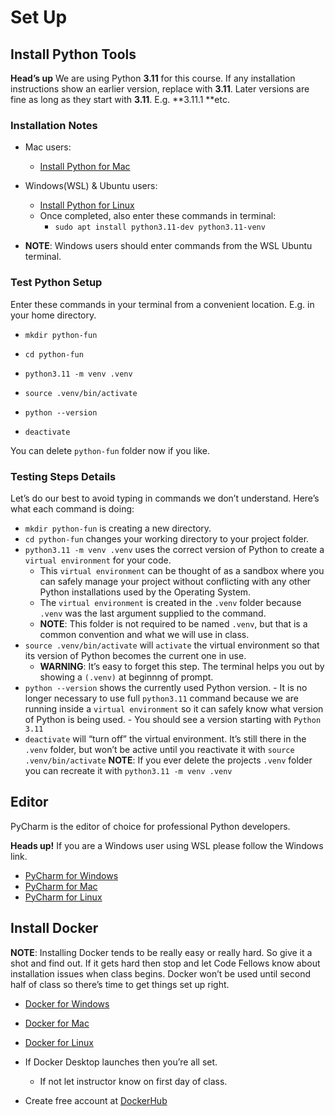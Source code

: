 # Set Up

## Install Python Tools
**Head’s up** We are using Python **3.11** for this course. If any installation instructions show an earlier version, replace with **3.11**. Later versions are fine as long as they start with **3.11**. E.g. **3.11.1 **etc.

### Installation Notes

- Mac users:
    - [Install Python for Mac](https://wsvincent.com/install-python/#install-python-on-macos)
- Windows(WSL) & Ubuntu users:
    - [Install Python for Linux](https://wsvincent.com/install-python/#install-python-on-linux)
    - Once completed, also enter these commands in terminal:
        - `sudo apt install python3.11-dev python3.11-venv`   

- **NOTE**: Windows users should enter commands from the WSL Ubuntu terminal.

### Test Python Setup

Enter these commands in your terminal from a convenient location. E.g. in your home directory.

- `mkdir python-fun`

- `cd python-fun`

- `python3.11 -m venv .venv`

- `source .venv/bin/activate`

- `python --version`

- `deactivate`

You can delete `python-fun` folder now if you like.

### Testing Steps Details

Let’s do our best to avoid typing in commands we don’t understand. Here’s what each command is doing:

- `mkdir python-fun` is creating a new directory.
- `cd python-fun` changes your working directory to your project folder.
- `python3.11 -m venv .venv` uses the correct version of Python to create a `virtual environment` for your code.
    - This `virtual environment` can be thought of as a sandbox where you can safely manage your project without conflicting with any other Python installations used by the Operating System.
    - The `virtual environment` is created in the `.venv` folder because `.venv` was the last argument supplied to the command.
    - **NOTE**: This folder is not required to be named `.venv`, but that is a common convention and what we will use in class.
- `source .venv/bin/activate` will `activate` the virtual environment so that its version of Python becomes the current one in use.
    - **WARNING**: It’s easy to forget this step. The terminal helps you out by showing a `(.venv)` at beginnng of prompt.
- `python --version` shows the currently used Python version.
        - It is no longer necessary to use full `python3.11` command because we are running inside a `virtual environment` so it can safely know what version of Python is being used.
        - You should see a version starting with `Python 3.11`
- `deactivate` will “turn off” the virtual environment. It’s still there in the `.venv` folder, but won’t be active until you reactivate it with `source .venv/bin/activate`
**NOTE**: If you ever delete the projects `.venv` folder you can recreate it with `python3.11 -m venv .venv`

## Editor

PyCharm is the editor of choice for professional Python developers.

**Heads up!** If you are a Windows user using WSL please follow the Windows link.

- [PyCharm for Windows](https://codefellows.github.io/code-401-python-guide/curriculum/prework/pycharm-windows)
- [PyCharm for Mac](https://codefellows.github.io/code-401-python-guide/curriculum/prework/pycharm-mac)
- [PyCharm for Linux](https://codefellows.github.io/code-401-python-guide/curriculum/prework/pycharm-linux)

## Install Docker

**NOTE**: Installing Docker tends to be really easy or really hard. So give it a shot and find out. If it gets hard then stop and let Code Fellows know about installation issues when class begins. Docker won’t be used until second half of class so there’s time to get things set up right.

- [Docker for Windows](https://docs.docker.com/desktop/install/windows-install/)
- [Docker for Mac](https://docs.docker.com/desktop/install/mac-install/)
- [Docker for Linux](https://docs.docker.com/desktop/install/linux-install/)

- If Docker Desktop launches then you’re all set.
    - If not let instructor know on first day of class.
- Create free account at [DockerHub](https://hub.docker.com/)